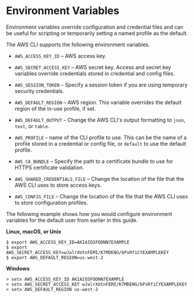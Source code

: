 # Environment Variables<a name="cli-environment"></a>

Environment variables override configuration and credential files and can be useful for scripting or temporarily setting a named profile as the default\.

The AWS CLI supports the following environment variables\.

+ `AWS_ACCESS_KEY_ID` – AWS access key\.

+ `AWS_SECRET_ACCESS_KEY` – AWS secret key\. Access and secret key variables override credentials stored in credential and config files\.

+ `AWS_SESSION_TOKEN` – Specify a session token if you are using temporary security credentials\.

+ `AWS_DEFAULT_REGION` – AWS region\. This variable overrides the default region of the in\-use profile, if set\.

+ `AWS_DEFAULT_OUTPUT` – Change the AWS CLI's output formatting to `json`, `text`, or `table`\.

+ `AWS_PROFILE` – name of the CLI profile to use\. This can be the name of a profile stored in a credential or config file, or `default` to use the default profile\.

+ `AWS_CA_BUNDLE` – Specify the path to a certificate bundle to use for HTTPS certificate validation\.

+ `AWS_SHARED_CREDENTIALS_FILE` – Change the location of the file that the AWS CLI uses to store access keys\.

+ `AWS_CONFIG_FILE` – Change the location of the file that the AWS CLI uses to store configuration profiles\.

The following example shows how you would configure environment variables for the default user from earlier in this guide\. 

**Linux, macOS, or Unix**

```
$ export AWS_ACCESS_KEY_ID=AKIAIOSFODNN7EXAMPLE
$ export AWS_SECRET_ACCESS_KEY=wJalrXUtnFEMI/K7MDENG/bPxRfiCYEXAMPLEKEY
$ export AWS_DEFAULT_REGION=us-west-2
```

**Windows**

```
> setx AWS_ACCESS_KEY_ID AKIAIOSFODNN7EXAMPLE
> setx AWS_SECRET_ACCESS_KEY wJalrXUtnFEMI/K7MDENG/bPxRfiCYEXAMPLEKEY
> setx AWS_DEFAULT_REGION us-west-2
```
